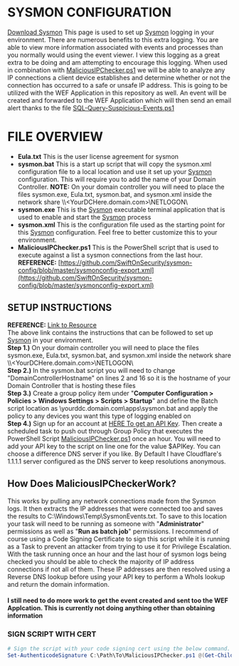 # SYSMON CONFIGURATION
[Download Sysmon](https://download.sysinternals.com/files/Sysmon.zip)
This page is used to set up [Sysmon](https://docs.microsoft.com/en-us/sysinternals/downloads/sysmon) logging in your environment. There are numerous benefits to this extra logging. You are able to view more information associated with events and processes than you normally would using the event viewer. I view this logging as a great extra to be doing and am attempting to encourage this logging. When used in combination with [MaliciousIPChecker.ps1](https://github.com/tobor88/BTPS-SecPack/blob/master/Sysmon/MaliciousIPChecker.ps1) we will be able to analyze any IP connections a client device establishes and determine whether or not the connection has occurred to a safe or unsafe IP address. This is going to be utilized with the WEF Application in this repository as well. An event will be created and forwarded to the WEF Application which will then send an email alert thanks to the file [SQL-Query-Suspicious-Events.ps1](https://github.com/tobor88/BTPS-SecPack/blob/master/WEF%20Application/SQL-Query-Suspicous-Events.ps1)

# FILE OVERVIEW
- __Eula.txt__ This is the user license agreement for sysmon
- __sysmon.bat__ This is a start up script that will copy the sysmon.xml configuration file to a local location and use it set up your [Sysmon](https://docs.microsoft.com/en-us/sysinternals/downloads/sysmon) configuration. This will require you to add the name of your Domain Controller. __NOTE:__ On your domain controller you will need to place the files sysmon.exe, Eula.txt, sysmon.bat, and sysmon.xml inside the network share \\\\<YourDCHere.domain.com>\\NETLOGON\\
- __sysmon.exe__ This is the [Sysmon](https://docs.microsoft.com/en-us/sysinternals/downloads/sysmon) executable terminal application that is used to enable and start the [Sysmon](https://docs.microsoft.com/en-us/sysinternals/downloads/sysmon) process
- __sysmon.xml__ This is the configuration file used as the starting point for this [Sysmon](https://docs.microsoft.com/en-us/sysinternals/downloads/sysmon) configuration. Feel free to better customize this to your environment.
- __MaliciousIPChecker.ps1__ This is the PowerShell script that is used to execute against a list a sysmon connections from the last hour. 
__REFERENCE:__ [https://github.com/SwiftOnSecurity/sysmon-config/blob/master/sysmonconfig-export.xml](https://github.com/SwiftOnSecurity/sysmon-config/blob/master/sysmonconfig-export.xml)

## SETUP INSTRUCTIONS
__REFERENCE:__ [Link to Resource](https://www.syspanda.com/index.php/2017/02/28/deploying-sysmon-through-gpo/#:~:text=Launch%20your%20group%20policy%20utility%20and%20perform%20the,here%20Provide%20a%20name%20%28Sysmon%20Deployment%29%2C%20hit%20OK) <br>
The above link contains the instructions that can be followed to set up [Sysmon](https://docs.microsoft.com/en-us/sysinternals/downloads/sysmon) in your environment.
<br> __Step 1.)__ On your domain controller you will need to place the files sysmon.exe, Eula.txt, sysmon.bat, and sysmon.xml inside the network share \\\\<YourDCHere.domain.com>\\NETLOGON\\
<br> __Step 2.)__ In the sysmon.bat script you will need to change "DomainControllerHostname" on lines 2 and 16 so it is the hostname of your Domain Controller that is hosting these files
<br> __Step 3.)__ Create a group policy item under "__Computer Configuration > Policies > Windows Settings > Scripts > Startup__" and define the Batch script location as \\yourddc.domain.com\apps\sysmon.bat and apply the policy to any devices you want this type of logging enabled on
<br> __Step 4.)__ Sign up for an account at [HERE To get an API Key](https://user.whoisxmlapi.com/). Then create a scheduled task to push out through Group Policy that executes the PowerShell Script [MaliciousIPChecker.ps1](https://github.com/tobor88/BTPS-SecPack/blob/master/Sysmon/MaliciousIPChecker.ps1) once an hour. You will need to add your API key to the script on line one for the value $APIKey. You can choose a difference DNS server if you like. By Default I have Cloudflare's 1.1.1.1 server configured as the DNS server to keep resolutions anonymous.

## How Does MaliciousIPCheckerWork?
This works by pulling any network connections made from the Sysmon logs. It then extracts the IP addresses that were connected too and saves the results to C:\Windows\Temp\SysmonEvents.txt. To save to this location your task will need to be running as someone with "__Administrator__" permissions as well as "__Run as batch job__" permissions. I recommend of course using a Code Signing Certificate to sign this script while it is running as a Task to prevent an attacker from trying to use it for Privilege Escalation. With the task running once an hour and the last hour of sysmon logs being checked you should be able to check the majority of IP address connections if not all of them. These IP addresses are then resolved using a Reverse DNS lookup before using your API key to perform a WhoIs lookup and return the domain information. 
#### I still need to do more work to get the event created and sent too the WEF Applcation. This is currently not doing anything other than obtaining information

### SIGN SCRIPT WITH CERT
```powershell
# Sign the script with your code signing cert using the below command. Request one if needed at certmgr.msc
Set-AuthenticodeSignature C:\Path\To\MaliciousIPChecker.ps1 @(Get-ChildItem Cert:\CurrentUser\My -CodeSigningCertificate)[0]
```
